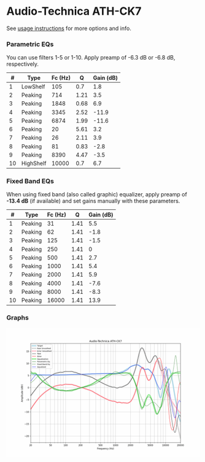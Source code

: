 # Audio-Technica ATH-CK7
See [usage instructions](https://github.com/jaakkopasanen/AutoEq#usage) for more options and info.

### Parametric EQs
You can use filters 1-5 or 1-10. Apply preamp of -6.3 dB or -6.8 dB, respectively.

|   # | Type      |   Fc (Hz) |    Q |   Gain (dB) |
|-----|-----------|-----------|------|-------------|
|   1 | LowShelf  |       105 | 0.7  |         1.8 |
|   2 | Peaking   |       714 | 1.21 |         3.5 |
|   3 | Peaking   |      1848 | 0.68 |         6.9 |
|   4 | Peaking   |      3345 | 2.52 |       -11.9 |
|   5 | Peaking   |      6874 | 1.99 |       -11.6 |
|   6 | Peaking   |        20 | 5.61 |         3.2 |
|   7 | Peaking   |        26 | 2.11 |         3.9 |
|   8 | Peaking   |        81 | 0.83 |        -2.8 |
|   9 | Peaking   |      8390 | 4.47 |        -3.5 |
|  10 | HighShelf |     10000 | 0.7  |         6.7 |

### Fixed Band EQs
When using fixed band (also called graphic) equalizer, apply preamp of **-13.4 dB** (if available) and set gains manually with these parameters.

|   # | Type    |   Fc (Hz) |    Q |   Gain (dB) |
|-----|---------|-----------|------|-------------|
|   1 | Peaking |        31 | 1.41 |         5.5 |
|   2 | Peaking |        62 | 1.41 |        -1.8 |
|   3 | Peaking |       125 | 1.41 |        -1.5 |
|   4 | Peaking |       250 | 1.41 |         0   |
|   5 | Peaking |       500 | 1.41 |         2.7 |
|   6 | Peaking |      1000 | 1.41 |         5.4 |
|   7 | Peaking |      2000 | 1.41 |         5.9 |
|   8 | Peaking |      4000 | 1.41 |        -7.6 |
|   9 | Peaking |      8000 | 1.41 |        -8.3 |
|  10 | Peaking |     16000 | 1.41 |        13.9 |

### Graphs
![](./Audio-Technica%20ATH-CK7.png)
